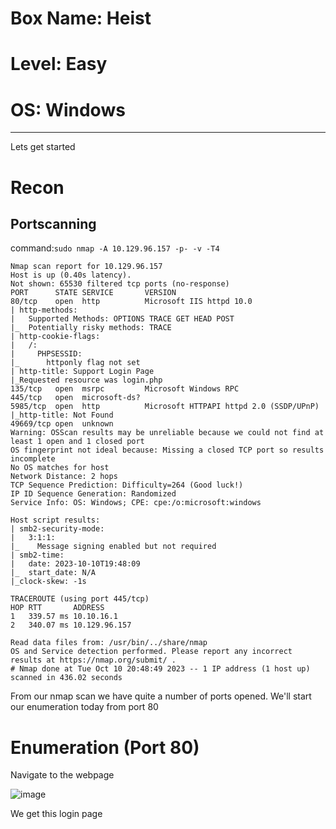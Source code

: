 # Box Name: Heist
# Level: Easy
# OS: Windows
<hr>

Lets get started

# Recon

## Portscanning

command:```sudo nmap -A 10.129.96.157 -p- -v -T4```

```
Nmap scan report for 10.129.96.157
Host is up (0.40s latency).
Not shown: 65530 filtered tcp ports (no-response)
PORT      STATE SERVICE       VERSION
80/tcp    open  http          Microsoft IIS httpd 10.0
| http-methods: 
|   Supported Methods: OPTIONS TRACE GET HEAD POST
|_  Potentially risky methods: TRACE
| http-cookie-flags: 
|   /: 
|     PHPSESSID: 
|_      httponly flag not set
| http-title: Support Login Page
|_Requested resource was login.php
135/tcp   open  msrpc         Microsoft Windows RPC
445/tcp   open  microsoft-ds?
5985/tcp  open  http          Microsoft HTTPAPI httpd 2.0 (SSDP/UPnP)
|_http-title: Not Found
49669/tcp open  unknown
Warning: OSScan results may be unreliable because we could not find at least 1 open and 1 closed port
OS fingerprint not ideal because: Missing a closed TCP port so results incomplete
No OS matches for host
Network Distance: 2 hops
TCP Sequence Prediction: Difficulty=264 (Good luck!)
IP ID Sequence Generation: Randomized
Service Info: OS: Windows; CPE: cpe:/o:microsoft:windows

Host script results:
| smb2-security-mode: 
|   3:1:1: 
|_    Message signing enabled but not required
| smb2-time: 
|   date: 2023-10-10T19:48:09
|_  start_date: N/A
|_clock-skew: -1s

TRACEROUTE (using port 445/tcp)
HOP RTT       ADDRESS
1   339.57 ms 10.10.16.1
2   340.07 ms 10.129.96.157

Read data files from: /usr/bin/../share/nmap
OS and Service detection performed. Please report any incorrect results at https://nmap.org/submit/ .
# Nmap done at Tue Oct 10 20:48:49 2023 -- 1 IP address (1 host up) scanned in 436.02 seconds
```
From our nmap scan we have quite a number of ports opened. We'll start our enumeration today from port 80



# Enumeration (Port 80)

Navigate to the webpage

![image](https://github.com/BlackAnon22/BlackAnon22.github.io/assets/67879936/2bc80794-25ca-4678-a4fb-5ca4fb869bb6)

We get this login page



























